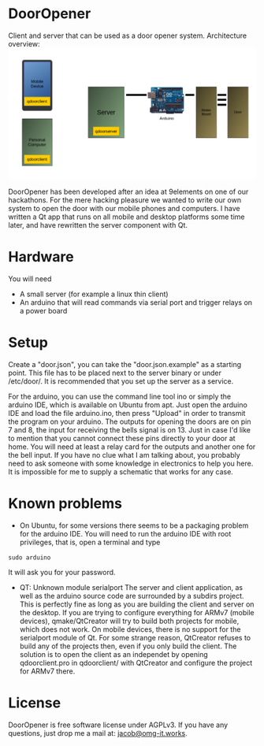 DoorOpener
==========

Client and server that can be used as a door opener system.
Architecture overview:
![Architecture](https://github.com/cybercatalyst/dooropener/blob/master/dooropener.png "Architecture")

DoorOpener has been developed after an idea at 9elements on one of our hackathons. For the mere hacking pleasure we wanted to write our own system to open the door with our mobile phones and computers. I have written a Qt app that runs on all mobile and desktop platforms some time later, and have rewritten the server component with Qt.

Hardware
========

You will need
- A small server (for example a linux thin client)
- An arduino that will read commands via serial port and trigger relays on a power board

Setup
=====
Create a "door.json", you can take the "door.json.example" as a starting point. This file has to be placed next to the server binary or under /etc/door/. It is recommended that you set up the server as a service.

For the arduino, you can use the command line tool ino or simply the arduino IDE, which is available on Ubuntu from apt. Just open the arduino IDE and load the file arduino.ino, then press "Upload" in order to transmit the program on your arduino. The outputs for opening the doors are on pin 7 and 8, the input for receiving the bells signal is on 13. Just in case I'd like to mention that you cannot connect these pins directly to your door at home. You will need at least a relay card for the outputs and another one for the bell input. If you have no clue what I am talking about, you probably need to ask someone with some knowledge in electronics to help you here. It is impossible for me to supply a schematic that works for any case.
 
Known problems
==============
- On Ubuntu, for some versions there seems to be a packaging problem for the arduino IDE.
You will need to run the arduino IDE with root privileges, that is, open a terminal and type
```
sudo arduino
```
It will ask you for your password.

- QT: Unknown module serialport
The server and client application, as well as the arduino source code are surrounded by a subdirs project. This is perfectly fine as long as you are building the client and server on the desktop. If you are trying to configure everything for ARMv7 (mobile devices), qmake/QtCreator will try to build both projects for mobile, which does not work. On mobile devices, there is no support for the serialport module of Qt. For some strange reason, QtCreator refuses to build any of the projects then, even if you only build the client. The solution is to open the client as an independet by opening qdoorclient.pro in qdoorclient/ with QtCreator and configure the project for ARMv7 there. 

License
=======
DoorOpener is free software license under AGPLv3. If you have any questions, just drop me a mail at: jacob@omg-it.works.
